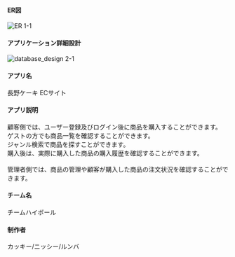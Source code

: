 <h4>ER図</h4>

![ER 1-1](https://user-images.githubusercontent.com/72184121/103072389-cdb7f580-4608-11eb-8c0b-09c742b2cc4e.jpg)

<h4>アプリケーション詳細設計</h4>

![database_design 2-1](https://user-images.githubusercontent.com/72184121/103072471-fb9d3a00-4608-11eb-9e73-07a36ac11ec5.jpg)


<h4>アプリ名</h4>
長野ケーキ ECサイト


<h4>アプリ説明</h4>
顧客側では、ユーザー登録及びログイン後に商品を購入することができます。<br>
ゲストの方でも商品一覧を確認することができます。<br>
ジャンル検索で商品を探すことができます。<br>
購入後は、実際に購入した商品の購入履歴を確認することができます。<br>
<br>
管理者側では、商品の管理や顧客が購入した商品の注文状況を確認することができます。

<h4>チーム名</h4>
チームハイボール

<h4>制作者</h4>
カッキー/ニッシー/ルンバ
